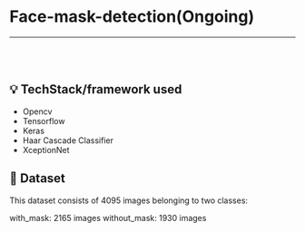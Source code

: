 # Face-mask-detection(Ongoing)
----
<br></br>
:bulb: TechStack/framework used
-----
- Opencv
- Tensorflow
- Keras
- Haar Cascade Classifier
- XceptionNet

📁 Dataset
-----
This dataset consists of 4095 images belonging to two classes:

with_mask: 2165 images
without_mask: 1930 images
